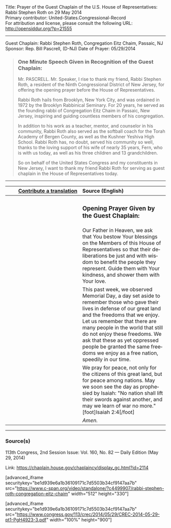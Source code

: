 <html>
<head></head>
<body>
Title: Prayer of the Guest Chaplain of the U.S. House of Representatives: Rabbi Stephen Roth on 29 May 2014<br />
Primary contributor: United-States.Congressional-Record<br />
For attribution and license, please consult the following URL: <a href="http://opensiddur.org/?p=21555">http://opensiddur.org/?p=21555</a>
<p />
<hr />

Guest Chaplain: Rabbi Stephen Roth, Congregation Eitz Chaim, Passaic, NJ
Sponsor: Rep. Bill Pascrell, (D-NJ)
Date of Prayer: 05/29/2014

<blockquote>
<h3>One Minute Speech Given in Recognition of the Guest Chaplain:</h3>
Mr. PASCRELL. Mr. Speaker, I rise to thank my friend, Rabbi Stephen Roth, a resident of the Ninth Congressional District of New Jersey, for offering the opening prayer before the House of Representatives.

Rabbi Roth hails from Brooklyn, New York City, and was ordained in 1972 by the Brooklyn Rabbinical Seminary. For 20 years, he served as the founding rabbi of Congregation Eitz Chaim in Passaic, New Jersey, inspiring and guiding countless members of his congregation.

In addition to his work as a teacher, mentor, and counselor in his community, Rabbi Roth also served as the softball coach for the Torah Academy of Bergen County, as well as the Kushner Yeshiva High School. Rabbi Roth has, no doubt, served his community so well, thanks to the loving support of his wife of nearly 35 years, Fern, who is with us today, as well as his three children and 13 grandchildren.

So on behalf of the United States Congress and my constituents in New Jersey, I want to thank my friend Rabbi Roth for serving as guest chaplain in the House of Representatives today.
</blockquote>

<hr />

<table style="margin-left: auto;margin-right: auto;" class="draggable">
<thead><tr><th id="x" style="text-align: right;"><a href="/contributing/upload/">Contribute a translation</a></th><th style="text-align: left;">Source (English)</th></tr></thead>
<tbody>
<tr><td style="vertical-align:top;" width="46%">
<div class="liturgy" lang="he">

</span></div></td>
 
<td style="vertical-align:top;" width="53%">
<div class="english" lang="en">
<h3>Opening Prayer Given by the Guest Chaplain:</h3>
</div></td></tr>


<tr><td style="vertical-align:top;" width="46%">
<div class="liturgy" lang="he">

</span></div></td>
 
<td style="vertical-align:top;" width="53%">
<div class="english" lang="en">
Our Father in Heaven, 
we ask that You bestow Your blessings 
on the Members of this House of Representatives 
so that their deliberations be just and with wisdom 
to benefit the people they represent. 
Guide them with Your kindness, 
and shower them with Your love.
</div></td></tr>


<tr><td style="vertical-align:top;" width="46%">
<div class="liturgy" lang="he">

</span></div></td>
 
<td style="vertical-align:top;" width="53%">
<div class="english" lang="en">
This past week, 
we observed Memorial Day, 
a day set aside 
to remember those who gave their lives 
in defense of our great land 
and the freedoms that we enjoy. 
Let us remember 
that there are many people in the world 
that still do not enjoy these freedoms. 
We ask 
that these as yet oppressed people 
be granted the same freedoms we enjoy 
as a free nation, 
speedily in our time.
</div></td></tr>


<tr><td style="vertical-align:top;" width="46%">
<div class="liturgy" lang="he">

</span></div></td>
 
<td style="vertical-align:top;" width="53%">
<div class="english" lang="en">
We pray for peace, 
not only for the citizens of this great land, 
but for peace among nations. 
May we soon see the day as prophesied by Isaiah: 
"No nation shall lift their swords against another, 
and may we learn of war no more."[foot]Isaiah 2:4[/foot]
</div></td></tr>


<tr><td style="vertical-align:top;" width="46%">
<div class="liturgy" lang="he">

</span></div></td>
 
<td style="vertical-align:top;" width="53%">
<div class="english" lang="en">
<em>Amen.</em>
</div></td></tr>
</tbody></table>

<hr />

<h3>Source(s)</h3>

113th Congress, 2nd Session
Issue: Vol. 160, No. 82 — Daily Edition (May 29, 2014)

Link: <a href="https://chaplain.house.gov/chaplaincy/display_gc.html?id=2114">https://chaplain.house.gov/chaplaincy/display_gc.html?id=2114</a>

[advanced_iframe securitykey="be1d939e6a1b36109171c7d5503b34cf9147aa7b" src="https://www.c-span.org/video/standalone/?c4499907/rabbi-stephen-roth-congregation-eitz-chaim" width="512" height="330"]

[advanced_iframe securitykey="be1d939e6a1b36109171c7d5503b34cf9147aa7b" src="https://www.congress.gov/113/crec/2014/05/29/CREC-2014-05-29-pt1-PgH4923-3.pdf" width="100%" height="900"]
</body>
</html>